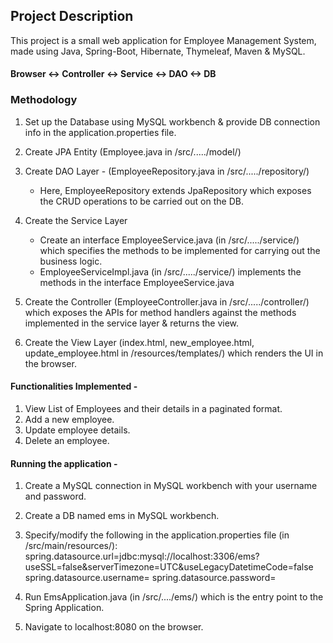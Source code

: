 ## Project Description

This project is a small web application for Employee Management System, made using Java, Spring-Boot, Hibernate, Thymeleaf, Maven & MySQL.

#### Browser <-> Controller <-> Service <-> DAO <-> DB

### Methodology

1. Set up the Database using MySQL workbench & provide DB connection info in the application.properties file.
2. Create JPA Entity (Employee.java in /src/...../model/)
3. Create DAO Layer - (EmployeeRepository.java in /src/...../repository/)
    - Here, EmployeeRepository extends JpaRepository which exposes the CRUD operations to be carried out on the DB.
    
4. Create the Service Layer
    - Create an interface EmployeeService.java (in /src/...../service/) which specifies the methods to be implemented for carrying out the business logic.
    - EmployeeServiceImpl.java (in /src/...../service/) implements the methods in the interface EmployeeService.java
    
5. Create the Controller (EmployeeController.java in /src/...../controller/) which exposes the APIs for method handlers against the methods implemented in the service layer & returns the view.
6. Create the View Layer (index.html, new_employee.html, update_employee.html in /resources/templates/) which renders the UI in the browser.

#### Functionalities Implemented -

1. View List of Employees and their details in a paginated format.
2. Add a new employee.
3. Update employee details.
4. Delete an employee.

#### Running the application -
1. Create a MySQL connection in MySQL workbench with your username and password.
2. Create a DB named ems in MySQL workbench.
3. Specify/modify the following in the application.properties file (in /src/main/resources/):
   spring.datasource.url=jdbc:mysql://localhost:3306/ems?useSSL=false&serverTimezone=UTC&useLegacyDatetimeCode=false
   spring.datasource.username=
   spring.datasource.password=
   
4. Run EmsApplication.java (in /src/..../ems/) which is the entry point to the Spring Application.
5. Navigate to localhost:8080 on the browser.



